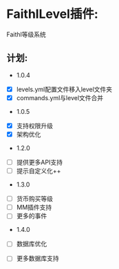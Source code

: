 # FaithlLevel插件:

Faithl等级系统

## 计划:

- 1.0.4

- [x] levels.yml配置文件移入level文件夹
- [x] commands.yml与level文件合并

- 1.0.5

- [x] 支持权限升级
- [x] 架构优化

- 1.2.0

- [ ] 提供更多API支持
- [ ] 提示自定义化++

- 1.3.0

- [ ] 货币购买等级
- [ ] MM插件支持
- [ ] 更多的事件

- 1.4.0

- [ ] 数据库优化
- [ ] 更多数据库支持


